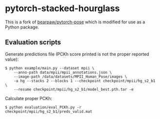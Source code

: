 # pytorch-stacked-hourglass

This is a fork of [bearpaw/pytorch-pose](https://github.com/bearpaw/pytorch-pose) which is modified
for use as a Python package.

## Evaluation scripts

Generate predictions file (PCKh score printed is not the proper reported value):

```
$ python example/main.py --dataset mpii \
    --anno-path data/mpii/mpii_annotations.json \
    --image-path /data/datasets/MPII_Human_Pose/images \
    -a hg --stacks 2 --blocks 1 --checkpoint checkpoint/mpii/hg_s2_b1 \
    --resume checkpoint/mpii/hg_s2_b1/model_best.pth.tar -e
```

Calculate proper PCKh:

```
$ python evaluation/eval_PCKh.py -r checkpoint/mpii/hg_s2_b1/preds_valid.mat
```
